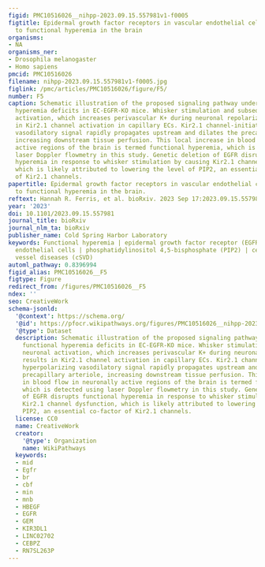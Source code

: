 ```yaml
---
figid: PMC10516026__nihpp-2023.09.15.557981v1-f0005
figtitle: Epidermal growth factor receptors in vascular endothelial cells contribute
  to functional hyperemia in the brain
organisms:
- NA
organisms_ner:
- Drosophila melanogaster
- Homo sapiens
pmcid: PMC10516026
filename: nihpp-2023.09.15.557981v1-f0005.jpg
figlink: /pmc/articles/PMC10516026/figure/F5/
number: F5
caption: Schematic illustration of the proposed signaling pathway underlying functional
  hyperemia deficits in EC-EGFR-KO mice. Whisker stimulation and subsequent neuronal
  activation, which increases perivascular K+ during neuronal repolarization, results
  in Kir2.1 channel activation in capillary ECs. Kir2.1 channel-initiated hyperpolarizing
  vasodilatory signal rapidly propagates upstream and dilates the precapillary arteriole,
  increasing downstream tissue perfusion. This local increase in blood flow in neuronally
  active regions of the brain is termed functional hyperemia, which is detected using
  laser Doppler flowmetry in this study. Genetic deletion of EGFR disrupts functional
  hyperemia in response to whisker stimulation by causing Kir2.1 channel dysfunction,
  which is likely attributed to lowering the level of PIP2, an essential co-factor
  of Kir2.1 channels.
papertitle: Epidermal growth factor receptors in vascular endothelial cells contribute
  to functional hyperemia in the brain.
reftext: Hannah R. Ferris, et al. bioRxiv. 2023 Sep 17:2023.09.15.557981.
year: '2023'
doi: 10.1101/2023.09.15.557981
journal_title: bioRxiv
journal_nlm_ta: bioRxiv
publisher_name: Cold Spring Harbor Laboratory
keywords: Functional hyperemia | epidermal growth factor receptor (EGFR) | vascular
  endothelial cells | phosphatidylinositol 4,5-bisphosphate (PIP2) | cerebral small
  vessel diseases (cSVD)
automl_pathway: 0.8396994
figid_alias: PMC10516026__F5
figtype: Figure
redirect_from: /figures/PMC10516026__F5
ndex: ''
seo: CreativeWork
schema-jsonld:
  '@context': https://schema.org/
  '@id': https://pfocr.wikipathways.org/figures/PMC10516026__nihpp-2023.09.15.557981v1-f0005.html
  '@type': Dataset
  description: Schematic illustration of the proposed signaling pathway underlying
    functional hyperemia deficits in EC-EGFR-KO mice. Whisker stimulation and subsequent
    neuronal activation, which increases perivascular K+ during neuronal repolarization,
    results in Kir2.1 channel activation in capillary ECs. Kir2.1 channel-initiated
    hyperpolarizing vasodilatory signal rapidly propagates upstream and dilates the
    precapillary arteriole, increasing downstream tissue perfusion. This local increase
    in blood flow in neuronally active regions of the brain is termed functional hyperemia,
    which is detected using laser Doppler flowmetry in this study. Genetic deletion
    of EGFR disrupts functional hyperemia in response to whisker stimulation by causing
    Kir2.1 channel dysfunction, which is likely attributed to lowering the level of
    PIP2, an essential co-factor of Kir2.1 channels.
  license: CC0
  name: CreativeWork
  creator:
    '@type': Organization
    name: WikiPathways
  keywords:
  - mid
  - Egfr
  - br
  - cbf
  - min
  - mnb
  - HBEGF
  - EGFR
  - GEM
  - KIR3DL1
  - LINC02702
  - CEBPZ
  - RN7SL263P
---
```

